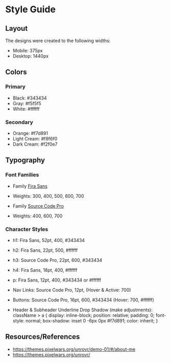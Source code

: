 # Style Guide

## Layout

The designs were created to the following widths:

- Mobile: 375px
- Desktop: 1440px

## Colors

### Primary

- Black: #343434
- Gray: #f5f5f5
- White: #ffffff

### Secondary

- Orange: #f7d891
- Light Cream: #f8f6f0
- Dark Cream: #f2f0e7


## Typography

### Font Families

- Family [Fira Sans](https://fonts.google.com/specimen/Fira+Sans?query=fira)
- Weights: 300, 400, 500, 600, 700

- Family [Source Code Pro](https://fonts.google.com/specimen/Source+Code+Pro?query=source)
- Weights: 400, 600, 700

### Character Styles

- h1: Fira Sans, 52pt, 400, #343434
- h2: Fira Sans, 22pt, 500, #ffffff
- h3: Source Code Pro, 22pt, 600, #343434
- h4: Fira Sans, 18pt, 400, #ffffff
- p: Fira Sans, 12pt, 400, #343434 or #ffffff

- Nav Links: Source Code Pro, 12pt, (Hover & Active: 700)

- Buttons: Source Code Pro, 16pt, 600, #343434 (Hover: 700, #ffffff)

- Header & Subheader Underline Drop Shadow (make adjustments):
   className > a {
      display: inline-block;
      position: relative;
      padding: 0;
      font-style: normal;
      box-shadow: inset 0 -6px 0px #f7d891;
      color: inherit;
   }

## Resources/References

- https://themes.pixelwars.org/unrovr/demo-01/#/about-me
- https://themes.pixelwars.org/unrovr/
